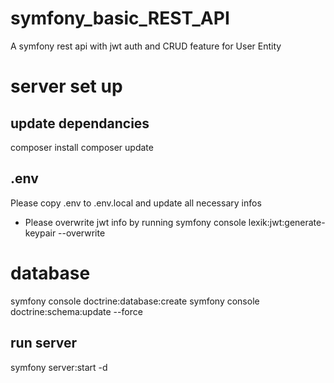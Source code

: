 # symfony_basic_REST_API
A symfony rest api with jwt auth and CRUD feature for User Entity 

# server set up

## update dependancies
composer install
composer update

## .env
Please copy .env to .env.local and update all necessary infos
- Please overwrite jwt info by running symfony console lexik:jwt:generate-keypair --overwrite

# database
symfony console doctrine:database:create
symfony console doctrine:schema:update --force
## run server
symfony server:start -d
